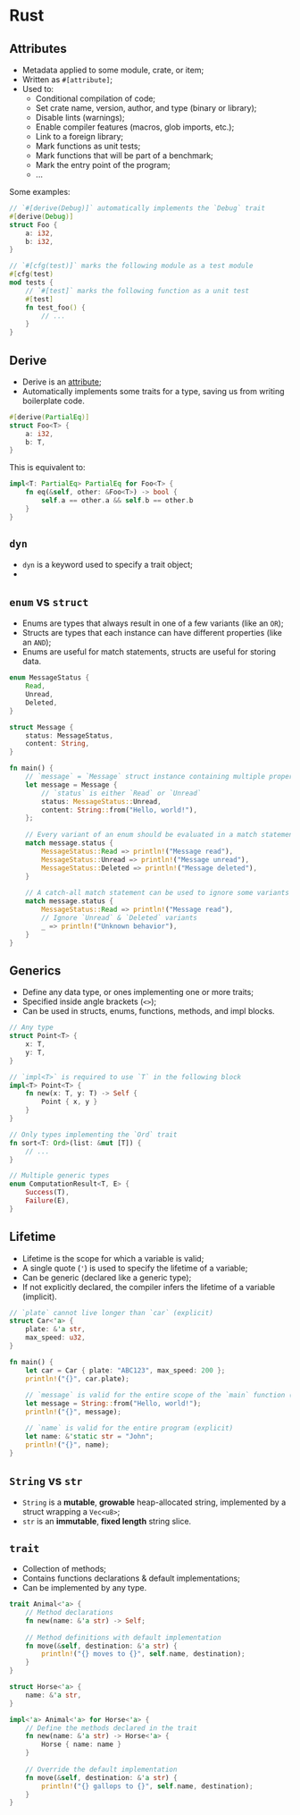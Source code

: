 # Rust

## Attributes

- Metadata applied to some module, crate, or item;
- Written as `#[attribute]`;
- Used to:
  - Conditional compilation of code;
  - Set crate name, version, author, and type (binary or library);
  - Disable lints (warnings);
  - Enable compiler features (macros, glob imports, etc.);
  - Link to a foreign library;
  - Mark functions as unit tests;
  - Mark functions that will be part of a benchmark;
  - Mark the entry point of the program;
  - ...

Some examples:

```rust
// `#[derive(Debug)]` automatically implements the `Debug` trait
#[derive(Debug)]
struct Foo {
    a: i32,
    b: i32,
}

// `#[cfg(test)]` marks the following module as a test module
#[cfg(test)
mod tests {
    // `#[test]` marks the following function as a unit test
    #[test]
    fn test_foo() {
        // ...
    }
}
```

## Derive

- Derive is an [attribute](#attributes);
- Automatically implements some traits for a type, saving us from writing
  boilerplate code.

```rust
#[derive(PartialEq)]
struct Foo<T> {
    a: i32,
    b: T,
}
```

This is equivalent to:

```rust
impl<T: PartialEq> PartialEq for Foo<T> {
    fn eq(&self, other: &Foo<T>) -> bool {
        self.a == other.a && self.b == other.b
    }
}
```

## `dyn`

- `dyn` is a keyword used to specify a trait object;
- 

## `enum` vs `struct`

- Enums are types that always result in one of a few variants (like an `OR`);
- Structs are types that each instance can have different properties (like an
  `AND`);
- Enums are useful for match statements, structs are useful for storing data.

```rust
enum MessageStatus {
    Read,
    Unread,
    Deleted,
}

struct Message {
    status: MessageStatus,
    content: String,
}

fn main() {
    // `message` = `Message` struct instance containing multiple properties
    let message = Message {
        // `status` is either `Read` or `Unread`
        status: MessageStatus::Unread,
        content: String::from("Hello, world!"),
    };
    
    // Every variant of an enum should be evaluated in a match statement
    match message.status {
        MessageStatus::Read => println!("Message read"),
        MessageStatus::Unread => println!("Message unread"),
        MessageStatus::Deleted => println!("Message deleted"),
    }
    
    // A catch-all match statement can be used to ignore some variants
    match message.status {
        MessageStatus::Read => println!("Message read"),
        // Ignore `Unread` & `Deleted` variants
        _ => println!("Unknown behavior"),
    }
}
```

## Generics

- Define any data type, or ones implementing one or more traits;
- Specified inside angle brackets (`<>`);
- Can be used in structs, enums, functions, methods, and impl blocks.

```rust
// Any type
struct Point<T> {
    x: T,
    y: T,
}

// `impl<T>` is required to use `T` in the following block
impl<T> Point<T> {
    fn new(x: T, y: T) -> Self {
        Point { x, y }
    }
}

// Only types implementing the `Ord` trait
fn sort<T: Ord>(list: &mut [T]) {
    // ...
}

// Multiple generic types
enum ComputationResult<T, E> {
    Success(T),
    Failure(E),
}
```

## Lifetime

- Lifetime is the scope for which a variable is valid;
- A single quote (`'`) is used to specify the lifetime of a variable;
- Can be generic (declared like a generic type);
- If not explicitly declared, the compiler infers the lifetime of a variable
  (implicit).

```rust
// `plate` cannot live longer than `car` (explicit)
struct Car<'a> {
    plate: &'a str,
    max_speed: u32,
}

fn main() {
    let car = Car { plate: "ABC123", max_speed: 200 };
    println!("{}", car.plate);
    
    // `message` is valid for the entire scope of the `main` function (implicit)
    let message = String::from("Hello, world!");
    println!("{}", message);

    // `name` is valid for the entire program (explicit)
    let name: &'static str = "John";
    println!("{}", name);
}
```

## `String` vs `str`

- `String` is a **mutable**, **growable** heap-allocated string, implemented by
  a struct wrapping a `Vec<u8>`;
- `str` is an **immutable**, **fixed length** string slice.

## `trait`

- Collection of methods;
- Contains functions declarations & default implementations;
- Can be implemented by any type.

```rust
trait Animal<'a> {
    // Method declarations
    fn new(name: &'a str) -> Self;
    
    // Method definitions with default implementation
    fn move(&self, destination: &'a str) {
        println!("{} moves to {}", self.name, destination);
    }
}

struct Horse<'a> {
    name: &'a str,
}

impl<'a> Animal<'a> for Horse<'a> {
    // Define the methods declared in the trait
    fn new(name: &'a str) -> Horse<'a> {
        Horse { name: name }
    }
    
    // Override the default implementation
    fn move(&self, destination: &'a str) {
        println!("{} gallops to {}", self.name, destination);
    }
}
```

